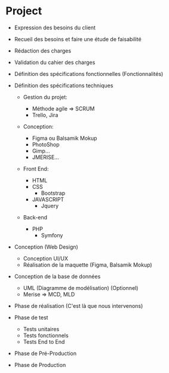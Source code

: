 # Project 

- Expression des besoins du client
- Recueil des besoins et faire une étude de faisabilité
- Rédaction des charges
- Validation du cahier des charges 

- Définition des spécifications fonctionnelles (Fonctionnalités)

- Définition des spécifications techniques 
    - Gestion du projet:
        - Méthode agile => SCRUM 
        - Trello, Jira
    
    - Conception:
        - Figma ou Balsamik Mokup
        - PhotoShop
        - Gimp...
        - JMERISE...

    - Front End: 
        - HTML
        - CSS
            - Bootstrap
        - JAVASCRIPT
            - Jquery

    - Back-end
        - PHP 
            - Symfony
    

- Conception (Web Design)
    - Conception UI/UX
    - Réalisation de la maquette (Figma, Balsamik Mokup)
    
- Conception de la base de données
    - UML (Diagramme de modélisation) (Optionnel)
    - Merise => MCD, MLD

- Phase de réalisation
    (C'est là que nous intervenons)

- Phase de test
    - Tests unitaires
    - Tests fonctionnels
    - Tests End to End

- Phase de Pré-Production

- Phase de Production